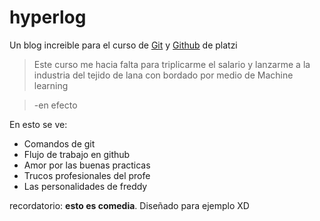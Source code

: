 # hyperlog
Un blog increible para el curso de [Git](https://git-scm.com/) y [Github](https://github.com/) de platzi

>Este curso me hacia falta para triplicarme el salario y lanzarme a la industria del tejido de lana con bordado por medio de Machine learning

>-en efecto

En esto se ve:
* Comandos de git
* Flujo de trabajo en github
* Amor por las buenas practicas 
* Trucos profesionales del profe
* Las personalidades de freddy

recordatorio:  **esto es comedia**. Diseñado para ejemplo XD